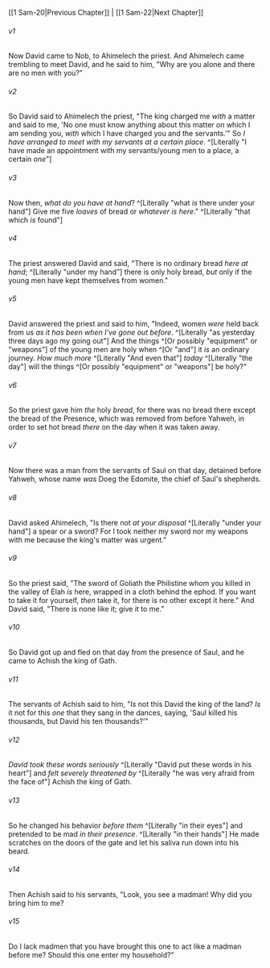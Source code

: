 ﻿---
aliases:
  - 1 Samuel 21
---

[[1 Sam-20|Previous Chapter]] | [[1 Sam-22|Next Chapter]]

###### v1
Now David came to Nob, to Ahimelech the priest. And Ahimelech came trembling to meet David, and he said to him, "Why are you alone and there are no men with you?"

###### v2
So David said to Ahimelech the priest, "The king charged me _with_ a matter and said to me, 'No one must know anything about this matter _on_ which I am sending you, _with_ which I have charged you and the servants.'" So _I have arranged to meet with my servants at a certain place_. ^[Literally "I have made an appointment with my servants/young men to a place, a certain _one_"]

###### v3
Now then, _what do you have at hand_? ^[Literally "what _is_ there under your hand"] Give me five _loaves_ of bread or _whatever is here_." ^[Literally "that which _is_ found"]

###### v4
The priest answered David and said, "There is no ordinary bread _here at hand_; ^[Literally "under my hand"] there is only holy bread, _but_ only if the young men have kept themselves from women."

###### v5
David answered the priest and said to him, "Indeed, women _were_ held back from us _as it has been when I've gone out before_. ^[Literally "as yesterday three days ago my going out"] And the things ^[Or possibly "equipment" or "weapons"] of the young men are holy when ^[Or "and"] it _is_ an ordinary journey. _How much more_ ^[Literally "And even that"] _today_ ^[Literally "the day"] will the things ^[Or possibly "equipment" or "weapons"] be holy?"

###### v6
So the priest gave him _the_ holy _bread_, for there was no bread there except the bread of the Presence, which was removed from before Yahweh, in order to set hot bread _there_ on the day when it was taken away.

###### v7
Now there was a man from the servants of Saul on that day, detained before Yahweh, whose name _was_ Doeg the Edomite, the chief of Saul's shepherds.

###### v8
David asked Ahimelech, "Is there not _at your disposal_ ^[Literally "under your hand"] a spear or a sword? For I took neither my sword nor my weapons with me because the king's matter was urgent."

###### v9
So the priest said, "The sword of Goliath the Philistine whom you killed in the valley of Elah _is_ here, wrapped in a cloth behind the ephod. If you want to take it for yourself, _then_ take it, for there is no other except it here." And David said, "There is none like it; give it to me."

###### v10
So David got up and fled on that day from the presence of Saul, and he came to Achish the king of Gath.

###### v11
The servants of Achish said to him, "_Is_ not this David the king of the land? _Is_ it not for this _one_ that they sang in the dances, saying, 'Saul killed his thousands, but David his ten thousands?'"

###### v12
_David took these words seriously_ ^[Literally "David put these words in his heart"] and _felt severely threatened by_ ^[Literally "he was very afraid from the face of"] Achish the king of Gath.

###### v13
So he changed his behavior _before them_ ^[Literally "in their eyes"] and pretended to be mad _in their presence_. ^[Literally "in their hands"] He made scratches on the doors of the gate and let his saliva run down into his beard.

###### v14
Then Achish said to his servants, "Look, you see a madman! Why did you bring him to me?

###### v15
Do I lack madmen that you have brought this one to act like a madman before me? Should this one enter my household?"